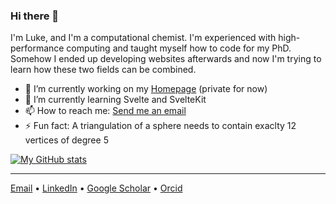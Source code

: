 ### Hi there 👋

I'm Luke, and I'm a computational chemist. I'm experienced with high-performance computing and taught myself how to code for my PhD. Somehow I ended up developing websites afterwards and now I'm trying to learn how these two fields can be combined.

- 🔭 I’m currently working on my [Homepage](https://github.com/Trombach/homepage) (private for now)
- 🌱 I’m currently learning Svelte and SvelteKit
- 📫 How to reach me: [Send me an email](mailto:contact@lukastrombach.dev?subject=[GitHub])
- ⚡ Fun fact: A triangulation of a sphere needs to contain exaclty 12 vertices of degree 5

[![My GitHub stats](https://gh-stats.lukastrombach.dev/api?username=Trombach&count_private=true&show_icons=true&theme=vue-dark&include_all_commits=true&hide=stars)](https://github.com/anuraghazra/github-readme-stats)

---
[Email](mailto:contact@lukastrombach.dev?subject=[GitHub]) &#8226; [LinkedIn](https://www.linkedin.com/in/lukas-trombach/) &#8226; [Google Scholar](https://scholar.google.co.nz/citations?user=XixhlQ4AAAAJ&hl=en) &#8226; [Orcid](https://orcid.org/0000-0001-5316-9967)
